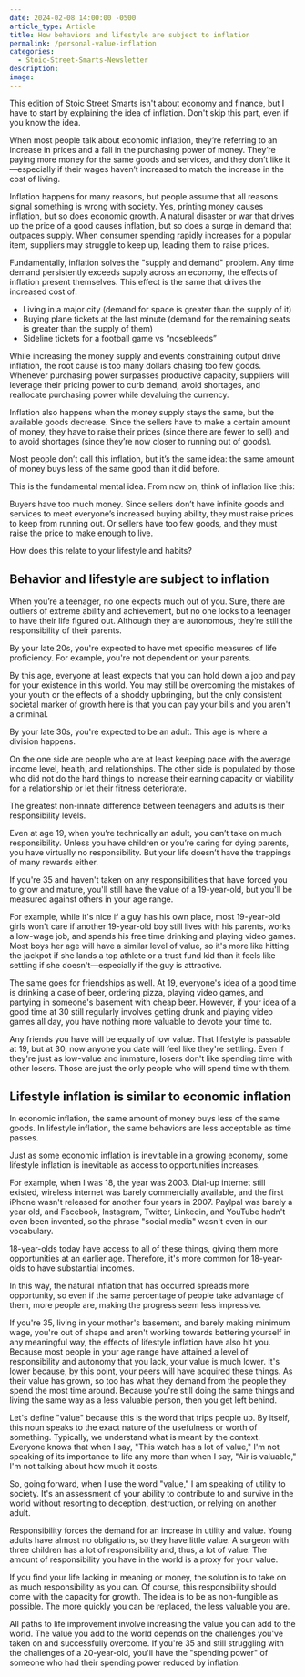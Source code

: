 ```yaml
---
date: 2024-02-08 14:00:00 -0500
article_type: Article
title: How behaviors and lifestyle are subject to inflation
permalink: /personal-value-inflation
categories:
  - Stoic-Street-Smarts-Newsletter
description:
image:
---
```

This edition of Stoic Street Smarts isn't about economy and finance, but I have to start by explaining the idea of inflation. Don't skip this part, even if you know the idea.

When most people talk about economic inflation, they’re referring to an increase in prices and a fall in the purchasing power of money. They’re paying more money for the same goods and services, and they don’t like it—especially if their wages haven’t increased to match the increase in the cost of living.

Inflation happens for many reasons, but people assume that all reasons signal something is wrong with society. Yes, printing money causes inflation, but so does economic growth. A natural disaster or war that drives up the price of a good causes inflation, but so does a surge in demand that outpaces supply. When consumer spending rapidly increases for a popular item, suppliers may struggle to keep up, leading them to raise prices.

Fundamentally, inflation solves the "supply and demand" problem. Any time demand persistently exceeds supply across an economy, the effects of inflation present themselves. This effect is the same that drives the increased cost of:

* Living in a major city (demand for space is greater than the supply of it)
* Buying plane tickets at the last minute (demand for the remaining seats is greater than the supply of them)
* Sideline tickets for a football game vs “nosebleeds”

While increasing the money supply and events constraining output drive inflation, the root cause is too many dollars chasing too few goods. Whenever purchasing power surpasses productive capacity, suppliers will leverage their pricing power to curb demand, avoid shortages, and reallocate purchasing power while devaluing the currency.

Inflation also happens when the money supply stays the same, but the available goods decrease. Since the sellers have to make a certain amount of money, they have to raise their prices (since there are fewer to sell) and to avoid shortages (since they’re now closer to running out of goods).&nbsp;

Most people don’t call this inflation, but it’s the same idea: the same amount of money buys less of the same good than it did before.&nbsp;

This is the fundamental mental idea. From now on, think of inflation like this:

Buyers have too much money. Since sellers don’t have infinite goods and services to meet everyone’s increased buying ability, they must raise prices to keep from running out. Or sellers have too few goods, and they must raise the price to make enough to live.

How does this relate to your lifestyle and habits?

## Behavior and lifestyle are subject to inflation

When you’re a teenager, no one expects much out of you. Sure, there are outliers of extreme ability and achievement, but no one looks to a teenager to have their life figured out. Although they are autonomous, they’re still the responsibility of their parents.

By your late 20s, you're expected to have met specific measures of life proficiency. For example, you're not dependent on your parents.

By this age, everyone at least expects that you can hold down a job and pay for your existence in this world. You may still be overcoming the mistakes of your youth or the effects of a shoddy upbringing, but the only consistent societal marker of growth here is that you can pay your bills and you aren't a criminal.&nbsp;

By your late 30s, you're expected to be an adult. This age is where a division happens.

On the one side are people who are at least keeping pace with the average income level, health, and relationships. The other side is populated by those who did not do the hard things to increase their earning capacity or viability for a relationship or let their fitness deteriorate.

The greatest non-innate difference between teenagers and adults is their responsibility levels.

Even at age 19, when you’re technically an adult, you can’t take on much responsibility. Unless you have children or you’re caring for dying parents, you have virtually no responsibility. But your life doesn’t have the trappings of many rewards either.

If you're 35 and haven't taken on any responsibilities that have forced you to grow and mature, you'll still have the value of a 19-year-old, but you'll be measured against others in your age range.

For example, while it's nice if a guy has his own place, most 19-year-old girls won't care if another 19-year-old boy still lives with his parents, works a low-wage job, and spends his free time drinking and playing video games. Most boys her age will have a similar level of value, so it's more like hitting the jackpot if she lands a top athlete or a trust fund kid than it feels like settling if she doesn't—especially if the guy is attractive.

The same goes for friendships as well. At 19, everyone's idea of a good time is drinking a case of beer, ordering pizza, playing video games, and partying in someone's basement with cheap beer. However, if your idea of a good time at 30 still regularly involves getting drunk and playing video games all day, you have nothing more valuable to devote your time to.

Any friends you have will be equally of low value. That lifestyle is passable at 19, but at 30, now anyone you date will feel like they're settling. Even if they're just as low-value and immature, losers don't like spending time with other losers. Those are just the only people who will spend time with them.

## Lifestyle inflation is similar to economic inflation

In economic inflation, the same amount of money buys less of the same goods. In lifestyle inflation, the same behaviors are less acceptable as time passes.

Just as some economic inflation is inevitable in a growing economy, some lifestyle inflation is inevitable as access to opportunities increases.

For example, when I was 18, the year was 2003. Dial-up internet still existed, wireless internet was barely commercially available, and the first iPhone wasn't released for another four years in 2007. Paylpal was barely a year old, and Facebook, Instagram, Twitter, Linkedin, and YouTube hadn't even been invented, so the phrase "social media" wasn't even in our vocabulary.

18-year-olds today have access to all of these things, giving them more opportunities at an earlier age. Therefore, it's more common for 18-year-olds to have substantial incomes.

In this way, the natural inflation that has occurred spreads more opportunity, so even if the same percentage of people take advantage of them, more people are, making the progress seem less impressive.&nbsp;

If you're 35, living in your mother's basement, and barely making minimum wage, you're out of shape and aren't working towards bettering yourself in any meaningful way, the effects of lifestyle inflation have also hit you. Because most people in your age range have attained a level of responsibility and autonomy that you lack, your value is much lower. It's lower because, by this point, your peers will have acquired these things. As their value has grown, so too has what they demand from the people they spend the most time around. Because you're still doing the same things and living the same way as a less valuable person, then you get left behind.



Let's define "value" because this is the word that trips people up. By itself, this noun speaks to the exact nature of the usefulness or worth of something. Typically, we understand what is meant by the context. Everyone knows that when I say, "This watch has a lot of value," I'm not speaking of its importance to life any more than when I say, "Air is valuable," I'm not talking about how much it costs.



So, going forward, when I use the word "value," I am speaking of utility to society. It's an assessment of your ability to contribute to and survive in the world without resorting to deception, destruction, or relying on another adult.



Responsibility forces the demand for an increase in utility and value. Young adults have almost no obligations, so they have little value. A surgeon with three children has a lot of responsibility and, thus, a lot of value. The amount of responsibility you have in the world is a proxy for your value.





If you find your life lacking in meaning or money, the solution is to take on as much responsibility as you can. Of course, this responsibility should come with the capacity for growth. The idea is to be as non-fungible as possible. The more quickly you can be replaced, the less valuable you are.



All paths to life improvement involve increasing the value you can add to the world. The value you add to the world depends on the challenges you've taken on and successfully overcome. If you're 35 and still struggling with the challenges of a 20-year-old, you'll have the "spending power" of someone who had their spending power reduced by inflation.